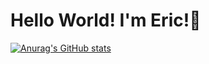 # Hello World! I'm Eric!👋

[![Anurag's GitHub stats](https://github-readme-stats.vercel.app/api?username=ericmarcellini)](https://github.com/ericmarcellini/github-readme-stats)
